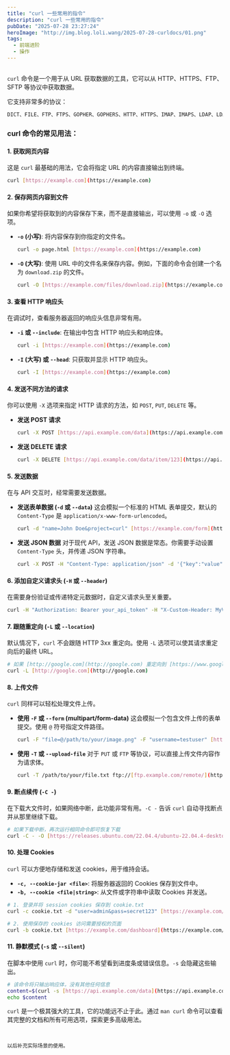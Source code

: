 ```yaml
---
title: "curl 一些常用的指令"
description: "curl 一些常用的指令"
pubDate: "2025-07-28 23:27:24"
heroImage: "http://img.blog.loli.wang/2025-07-28-curldocs/01.png"
tags:
  - 前端进阶
  - 操作
---
```


## 
`curl` 命令是一个用于从 URL 获取数据的工具，它可以从 HTTP、HTTPS、FTP、SFTP 等协议中获取数据。

它支持非常多的协议：

```bash
DICT、FILE、FTP、FTPS、GOPHER、GOPHERS、HTTP、HTTPS、IMAP、IMAPS、LDAP、LDAPS、MQTT、POP3、POP3S、RTMP、RTMPS、RTSP、SCP、SFTP、SMB、SMBS、SMTP、SMTPS、TELNET、TFTP、WS 和 WSS
````

### curl 命令的常见用法：

#### 1\. 获取网页内容

这是 `curl` 最基础的用法，它会将指定 URL 的内容直接输出到终端。

```bash
curl [https://example.com](https://example.com)
```

#### 2\. 保存网页内容到文件

如果你希望将获取到的内容保存下来，而不是直接输出，可以使用 `-o` 或 `-O` 选项。

  * **`-o` (小写)**: 将内容保存到你指定的文件名。

    ```bash
    curl -o page.html [https://example.com](https://example.com)
    ```

  * **`-O` (大写)**: 使用 URL 中的文件名来保存内容。例如，下面的命令会创建一个名为 `download.zip` 的文件。

    ```bash
    curl -O [https://example.com/files/download.zip](https://example.com/files/download.zip)
    ```

#### 3\. 查看 HTTP 响应头

在调试时，查看服务器返回的响应头信息非常有用。

  * **`-i` 或 `--include`**: 在输出中包含 HTTP 响应头和响应体。

    ```bash
    curl -i [https://example.com](https://example.com)
    ```

  * **`-I` (大写) 或 `--head`**: 只获取并显示 HTTP 响应头。

    ```bash
    curl -I [https://example.com](https://example.com)
    ```

#### 4\. 发送不同方法的请求

你可以使用 `-X` 选项来指定 HTTP 请求的方法，如 `POST`, `PUT`, `DELETE` 等。

  * **发送 POST 请求**

    ```bash
    curl -X POST [https://api.example.com/data](https://api.example.com/data)
    ```

  * **发送 DELETE 请求**

    ```bash
    curl -X DELETE [https://api.example.com/data/item/123](https://api.example.com/data/item/123)
    ```

#### 5\. 发送数据

在与 API 交互时，经常需要发送数据。

  * **发送表单数据 (`-d` 或 `--data`)**
    这会模拟一个标准的 HTML 表单提交，默认的 `Content-Type` 是 `application/x-www-form-urlencoded`。

    ```bash
    curl -d "name=John Doe&project=curl" [https://example.com/form](https://example.com/form)
    ```

  * **发送 JSON 数据**
    对于现代 API，发送 JSON 数据是常态。你需要手动设置 `Content-Type` 头，并传递 JSON 字符串。

    ```bash
    curl -X POST -H "Content-Type: application/json" -d '{"key":"value", "id":123}' [https://api.example.com/items](https://api.example.com/items)
    ```

#### 6\. 添加自定义请求头 (`-H` 或 `--header`)

在需要身份验证或传递特定元数据时，自定义请求头至关重要。

```bash
curl -H "Authorization: Bearer your_api_token" -H "X-Custom-Header: MyValue" [https://api.example.com/user](https://api.example.com/user)
```

#### 7\. 跟随重定向 (`-L` 或 `--location`)

默认情况下，`curl` 不会跟随 HTTP 3xx 重定向。使用 `-L` 选项可以使其请求重定向后的最终 URL。

```bash
# 如果 [http://google.com](http://google.com) 重定向到 [https://www.google.com](https://www.google.com), -L 会获取最终页面的内容
curl -L [http://google.com](http://google.com)
```

#### 8\. 上传文件

`curl` 同样可以轻松处理文件上传。

  * **使用 `-F` 或 `--form` (multipart/form-data)**
    这会模拟一个包含文件上传的表单提交。使用 `@` 符号指定文件路径。

    ```bash
    curl -F "file=@/path/to/your/image.png" -F "username=testuser" [https://example.com/upload](https://example.com/upload)
    ```

  * **使用 `-T` 或 `--upload-file`**
    对于 `PUT` 或 `FTP` 等协议，可以直接上传文件内容作为请求体。

    ```bash
    curl -T /path/to/your/file.txt ftp://[ftp.example.com/remote/](https://ftp.example.com/remote/)
    ```

#### 9\. 断点续传 (`-C -`)

在下载大文件时，如果网络中断，此功能非常有用。`-C -` 告诉 `curl` 自动寻找断点并从那里继续下载。

```bash
# 如果下载中断，再次运行相同命令即可恢复下载
curl -C - -O [https://releases.ubuntu.com/22.04.4/ubuntu-22.04.4-desktop-amd64.iso](https://releases.ubuntu.com/22.04.4/ubuntu-22.04.4-desktop-amd64.iso)
```

#### 10\. 处理 Cookies

`curl` 可以方便地存储和发送 cookies，用于维持会话。

  * **`-c, --cookie-jar <file>`**: 将服务器返回的 Cookies 保存到文件中。
  * **`-b, --cookie <file|string>`**: 从文件或字符串中读取 Cookies 并发送。

<!-- end list -->

```bash
# 1. 登录并将 session cookies 保存到 cookie.txt
curl -c cookie.txt -d "user=admin&pass=secret123" [https://example.com/login](https://example.com/login)

# 2. 使用保存的 cookies 访问需要授权的页面
curl -b cookie.txt [https://example.com/dashboard](https://example.com/dashboard)
```

#### 11\. 静默模式 (`-s` 或 `--silent`)

在脚本中使用 `curl` 时，你可能不希望看到进度条或错误信息。`-s` 会隐藏这些输出。

```bash
# 该命令将只输出响应体，没有其他任何信息
content=$(curl -s [https://api.example.com/data](https://api.example.com/data))
echo $content
```

`curl` 是一个极其强大的工具，它的功能远不止于此。通过 `man curl` 命令可以查看其完整的文档和所有可用选项，探索更多高级用法。

```


以后补充实际场景的使用。